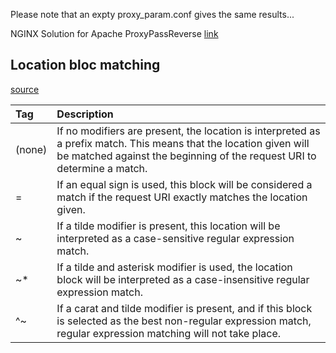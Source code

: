 
Please note that an expty proxy_param.conf gives the same results...

NGINX Solution for Apache ProxyPassReverse [link](https://www.nginx.com/resources/wiki/start/topics/examples/likeapache/)

## Location bloc matching
[source](https://www.digitalocean.com/community/tutorials/understanding-nginx-server-and-location-block-selection-algorithms)

| Tag    | Description |
| :----- | :---------- |
| (none) | If no modifiers are present, the location is interpreted as a prefix match. This means that the location given will be matched against the beginning of the request URI to determine a match. |
| = | If an equal sign is used, this block will be considered a match if the request URI exactly matches the location given. |
| ~ | If a tilde modifier is present, this location will be interpreted as a case-sensitive regular expression match. |
| ~* | If a tilde and asterisk modifier is used, the location block will be interpreted as a case-insensitive regular expression match.
| ^~ | If a carat and tilde modifier is present, and if this block is selected as the best non-regular expression match, regular expression matching will not take place. |

